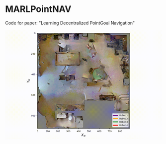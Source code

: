 # MARLPointNAV
Code for paper: "Learning Decentralized PointGoal Navigation"

![](https://github.com/TakieddineSOUALHI/MARLPointNAV/blob/main/video.gif)
